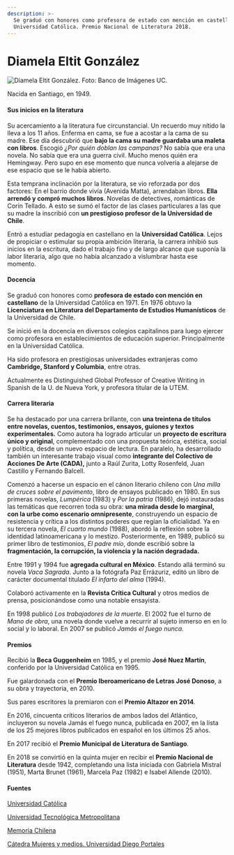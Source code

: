 ```yaml
---
description: >-
  Se graduó con honores como profesora de estado con mención en castellanode la
  Universidad Católica. Premio Nacional de Literatura 2018.
---
```


# Diamela Eltit González

![Diamela Eltit Gonz&#xE1;lez. Foto: Banco de Im&#xE1;genes UC.](../../.gitbook/assets/eltit.JPG)

Nacida en Santiago, en 1949.

#### Sus inicios en la literatura

Su acercamiento a la literatura fue circunstancial. Un recuerdo muy nítido la lleva a los 11 años. Enferma en cama, se fue a acostar a la cama de su madre. Ese día descubrió que **bajo la cama su madre guardaba una maleta con libros**. Escogió _¿Por quién doblan las campanas?_ No sabía que era una novela. No sabía que era una guerra civil. Mucho menos quién era Hemingway. Pero supo en ese momento que nunca volvería a alejarse de ese espacio que se le había abierto.

Esta temprana inclinación por la literatura, se vio reforzada por dos factores: En el barrio donde vivía \(Avenida Matta\), arrendaban libros. **Ella arrendó y compró muchos libros**. Novelas de detectives, románticas de Corín Tellado. A esto se sumó el factor de las clases particulares a las que su madre la inscribió con **un prestigioso profesor de la Universidad de Chile**.

Entró a estudiar pedagogia en castellano en la **Universidad Católica**. Lejos de propiciar o estimular su propia ambición literaria, la carrera inhibió sus inicios en la escritura, dado el trabajo fino y de largo alcance que suponía la labor literaria, algo que no había alcanzado a vislumbrar hasta ese momento.

#### Docencia

Se graduó con honores como **profesora de estado con mención en castellano** de la Universidad Católica en 1971. En 1976 obtuvo la **Licenciatura en Literatura del Departamento de Estudios Humanísticos** de la Universidad de Chile.

Se inició en la docencia en diversos colegios capitalinos para luego ejercer como profesora en establecimientos de educación superior. Principalmente en la Universidad Católica.

Ha sido profesora en prestigiosas universidades extranjeras como **Cambridge, Stanford y Columbia**, entre otras.

Actualmente es Distinguished Global Professor of Creative Writing in Spanish de la U. de Nueva York, y profesora titular de la UTEM.

#### Carrera literaria

Se ha destacado por una carrera brillante, con **una treintena de títulos entre novelas, cuentos, testimonios, ensayos, guiones y textos experimentales.** Como autora ha logrado articular un **proyecto de escritura único y original**, complementado con una propuesta teórica, estética, social y política, desde un nuevo espacio de lectura. En paralelo, ha desarrollado también un interesante trabajo visual como **integrante del Colectivo de Acciones De Arte \(CADA\),** junto a Raúl Zurita, Lotty Rosenfeld, Juan Castillo y Fernando Balcell.

Comenzó a hacerse un espacio en el cánon literario chileno con _Una milla de cruces sobre el pavimento_, libro de ensayos publicado en 1980. En sus primeras novelas, _Lumpérica_ \(1983\) y _Por la patria_ \(1986\), dejó instauradas las temáticas que recorren toda su obra: **una mirada desde lo marginal, con la urbe como escenario omnipresente**, construyendo un espacio de resistencia y crítica a los distintos poderes que regían la oficialidad. Ya en su tercera novela, _El cuarto mundo_ \(1988\), abordó la reflexión sobre la identidad latinoamericana y lo mestizo. Posteriormente, en 1989, publicó su primer libro de testimonios, _El padre mío_, donde escribió sobre la **fragmentación, la corrupción, la violencia y la nación degradada.**

Entre 1991 y 1994 fue **agregada cultural en México**. Estando allá terminó su novela _Vaca Sagrada_. Junto a la fotógrafa Paz Errázuriz, editó un libro de carácter documental titulado _El infarto del alma_ \(1994\).

Colaboró activamente en la **Revista Crítica Cultural** y otros medios de prensa, posicionándose como una notable ensayista.

En 1998 publicó _Los trabajadores de la muerte_. El 2002 fue el turno de _Mano de obra_, una novela donde vuelve a recurrir al sujeto inmerso en en lo social y lo laboral. En 2007 se publicó  _Jamás el fuego nunca._

#### Premios

Recibió la **Beca Guggenheim** en 1985, y el premio **José Nuez Martín**, conferido por la Universidad Católica en 1995.

Fue galardonada con el **Premio Iberoamericano de Letras José Donoso**, a su obra y trayectoria, en 2010.

Sus pares escritores la premiaron con el **Premio Altazor en 2014**.

En 2016, cincuenta críticos literarios de ambos lados del Atlántico, incluyeron su novela Jamás el fuego nunca, publicada en 2007, en la lista de los 25 mejores libros publicados en español en los últimos 25 años.

En 2017 recibió el **Premio Municipal de Literatura de Santiago**.

En 2018 se convirtió en la quinta mujer en recibir el **Premio Nacional de Literatura** desde 1942, completando una lista iniciada con Gabriela Mistral \(1951\), Marta Brunet \(1961\), Marcela Paz \(1982\) e Isabel Allende \(2010\).

#### Fuentes

[Universidad Católica](https://www.uc.cl/es/la-universidad/premios-nacionales/31799-diamela-eltit-gonzalez)

[Universidad Tecnológica Metropolitana](https://www.utem.cl/2018/09/28/diamela-eltit-recibe-premio-nacional-de-literatura-2018/)

[Memoria Chilena](http://www.memoriachilena.gob.cl/602/w3-article-3353.html)

[Cátedra Mujeres y medios. Universidad Diego Portales](https://www.youtube.com/watch?v=JelEhiHAHBI&t=1869s)

